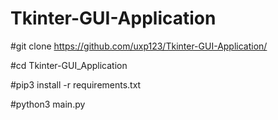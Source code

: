 # Tkinter-GUI-Application

#git clone https://github.com/uxp123/Tkinter-GUI-Application/

#cd Tkinter-GUI_Application

#pip3 install -r requirements.txt

#python3 main.py
